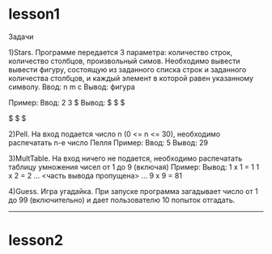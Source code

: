 # lesson1

Задачи

1)Stars. Программе передается 3 параметра: количество строк, количество столбцов, произвольный симов. Необходимо вывести вывести фигуру, состоящую из заданного списка строк и заданного количества столбцов, и каждый элемент в которой равен указанному символу.
Ввод: n m c
Вывод: фигура

Пример:
Ввод: 
2 3 $
Вывод:
$ $ $

$ $ $


2)Pell.
На вход подается число n (0 <= n <= 30), необходимо распечатать n-e число Пелля
Пример:
Ввод: 
5
Вывод:
29


3)MultTable. На вход ничего не подается, необходимо распечатать таблицу умножения чисел от 1 до 9 (включая)
Пример:
Вывод:
1 x 1 = 1
1 x 2 = 2
…
<часть вывода пропущена>
…
9 x 9 = 81

4)Guess. 
Игра угадайка. При запуске программа загадывает число от 1 до 99 (включительно) и дает пользователю 10 попыток отгадать.
____

# lesson2
